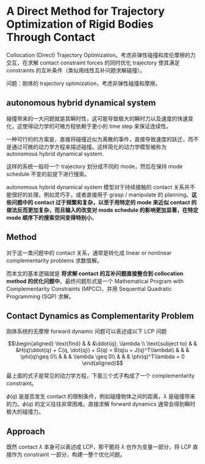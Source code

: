 # A Direct Method for Trajectory Optimization of Rigid Bodies Through Contact
Collocation (Direct) Trajectory Optimization。考虑非弹性碰撞和库伦摩擦的力交互，在求解 contact constraint forces 的同时优化 trajectory 使其满足 constraints 的互补条件（类似用线性互补问题求解碰撞）。

问题：刚体的 trajectory optimization，考虑非弹性碰撞和摩擦。

## autonomous hybrid dynamical system
碰撞带来的一大问题就是其瞬时性，这可能导致极大的瞬时力以及速度的快速变化，这使得动力学的可微方程依赖于更小的 time step 来保证连续性。

一种可行的的方案是，直接将碰撞近似为离散的事件，直接导致速度的跃迁，而不是通过可微的动力学方程来描述碰撞。这样简化的动力学模型被称为 autonomous hybrid dynamical system.

这样的系统一般将一个 trajectory 划分成不同的 mode，然后在保持 mode schedule 不变的前提下进行搜索。

autonomous hybrid dynamical system 模型对于持续接触的 contact 关系并不能很好的处理，例如灵巧手，或者直接用于 grasp / manipulate 的 planning。**这些问题中的 contact 过于频繁和复杂，以至于用特定的 mode 来近似 contact 的做法反而更加复杂，而且输入的改变对 mode schedule 的影响更加显著，在特定 mode 顺序下的搜索空间变得特别小**。

## Method
对于这一类问题中的 contact 关系，通常是转化成 linear or nonlinear complementarity problems 求数值解。

而本文的基本逻辑就是 **将求解 contact 的互补问题直接整合到 collocation method 的优化问题中**。最终问题形式是一个 Mathematical Program with Complementarity Constraints (MPCC)，并用 Sequential Quadratic Programming (SQP) 求解。

## Contact Dynamics as Complementarity Problem
刚体系统的无摩擦 forward dynamic 问题可以表述成以下 LCP 问题

$$\begin{aligned}
    \text{find} & & &\ddot{q}, \lambda \\
    \text{subject to} & & &H(q)\ddot{q} + C(q, \dot{q}) + G(q) = B(q)u + J(q)^T\lambda\\
    & & & \phi(q)\geq 0\\
    & & & \lambda \geq 0\\
    & & & \phi(q)^T\lambda = 0
\end{aligned}$$

最上面的式子是常见的动力学方程，下面三个式子构成了一个 complementarity constraint。

$\phi(q)$ 是是否发生 contact 的限制条件，例如碰撞物体之间的距离，$\lambda$ 是碰撞带来的力。$\phi(q)$ 的定义往往非常困难。直接求解 forward dynamics 通常会得到瞬时极大的碰撞力。

## Approach
既然 contact $\lambda$ 本身可以表述成 LCP，那干脆将 $\lambda$ 也作为变量一部分，将 LCP 直接作为 constraint 一部分，构建一整个优化问题。
